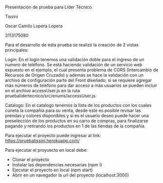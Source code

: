 Presentación de prueba para Líder Técnico

Tissini

Oscar Camilo Lopera Lopera

3113175080

Para el desarrollo de esta prueba se realizó la creación de 2 vistas principales:

Login: En el login tenemos una validación doble para el ingreso de un numero de teléfono. Se está haciendo validación de un servicio web expuesto en el ejemplo, el cual presenta problema de CORS (Intercambio de Recursos de Origen Cruzado) y además se hace la validación con un archivo de configuración parte del Front diseñado; si se requiere agregar más números de teléfono para dar acceso a más usuarios se pueden incluir en el archivo accessUser.js en la ruta pruebalidertecnico/src/enums/accessUser.js.

Catalogo: En el catalogo tenemos la lista de los productos con los cuales cuneta la compañía para su venta, desde este es posible revisar las prendas y colores disponibles y si es el usuario deseo puede hacer una preselección de los productos en su carro de compras, para finalizarse pagando y retirando los productos en 1 de las tiendas de la compañía.

Para ejecutar el proyecto puede ingresar al link:
https://pruebatissini.herokuapp.com/


Para ejecutar el proyuecto en local debe:
-	Clonar el proyecto
-	Instalar las dependencias necesarias (npm i)
-	Ejecutar el proyecto en local (npm start)
-	Abrir en un navegador la url del proyecto (localhost:3000)
